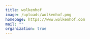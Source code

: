```yaml
---
title: wolkenhof
image: /uploads/wolkenhof.png
homepage: https://www.wolkenhof.com
mail: ""
organization: true
---
```

